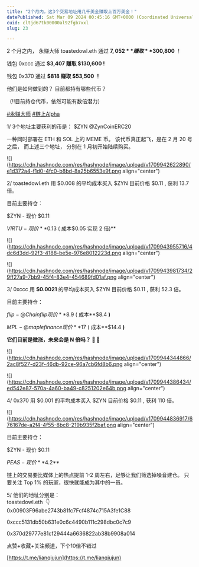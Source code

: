 ```yaml
---
title: "2个月内，这3个交易地址用几千美金赚取上百万美金！"
datePublished: Sat Mar 09 2024 00:45:16 GMT+0000 (Coordinated Universal Time)
cuid: cltjd67tk00000al92fgb7xxl
slug: 23

---
```


2 个月之内， 永赚大师 toastedowl.eth 通过 **$7,052** 赚取 **$300,800** ！  
  
钱包 0xccc 通过 **$3,407 赚取 $130,600 !**  
  
钱包 0x370 通过 **$818 赚取 $53,500 ！**

他们是如何做到的？ 目前都持有哪些代币？  
  
（‼️目前持仓代币，依然可能有数倍潜力）

[#永赚大师](https://twitter.com/hashtag/%E6%B0%B8%E8%B5%9A%E5%A4%A7%E5%B8%88?src=hashtag_click) [#链上Alpha](https://twitter.com/hashtag/%E9%93%BE%E4%B8%8AAlpha?src=hashtag_click)

1/ 3个地址主要获利的币是： $ZYN @ZynCoinERC20  
  
一种同时部署在 ETH 和 SOL 上的 MEME 币。 该代币真正起飞，是在 2 月 20 号之后， 而上述三个地址， 分别在 1 月初开始陆续购买。

![](https://cdn.hashnode.com/res/hashnode/image/upload/v1709942622890/e1d372a4-f1d0-4fc0-b8bd-8a25b6553e9f.png align="center")

  
  
2/ toastedowl.eth 用 $0.008 的平均成本买入 $ZYN 目前价格 $0.11 , 获利 13.7 倍。  

目前主要持仓：  
  
$ZYN - 现价 $0.11  
  
$VIRTU - 现价 **$0.13 ( 成本$0.05 实现 2 倍)**  

![](https://cdn.hashnode.com/res/hashnode/image/upload/v1709943955716/4dc6d3dd-92f3-4188-be5e-976e8012223d.png align="center")

![](https://cdn.hashnode.com/res/hashnode/image/upload/v1709943981734/29ff27a9-7bb9-45f4-83e4-454689fd01af.png align="center")

  
  
3/ 0xccc 用 **$0.0021** 的平均成本买入 $ZYN 目前价格 $0.11 , 获利 52.3 倍。  

目前主要持仓：  
  
$flip - @Chainflip 现价 **$8.9 ( 成本**$8.4 **)**  
  
$MPL - @maplefinance 现价 **$17 ( 成本**$14.4 **)**  
  
**它们目前是微涨，未来会是 N 倍吗？ 👀 🤔**

![](https://cdn.hashnode.com/res/hashnode/image/upload/v1709944344866/2ac8f527-d23f-46db-92ce-96a7cb6fd8b6.png align="center")

![](https://cdn.hashnode.com/res/hashnode/image/upload/v1709944386434/ed542e87-570a-4a60-ba49-c8251202e64b.png align="center")

  
4/ 0x370 用 $0.001 的平均成本买入 $ZYN 目前价格 $0.11 , 获利 110 倍。  

![](https://cdn.hashnode.com/res/hashnode/image/upload/v1709944836917/676167de-a2f4-4f55-8bc8-219b935f2baf.png align="center")

目前主要持仓：  
  
$ZYN - 现价 $0.11  
  
$PEAS - 现价 **$4.2**  
  
链上的交易要比媒体上的热点提前 1-2 周左右，足够让我们筛选掉噪音建仓。 只要关注 Top 1% 的玩家，很快就能成为其中的一员。  

5/ 他们的地址分别是：  
toastedowl.eth  👇  
0x00903F96abe2743b81fc7Fcf4874c715A3fe1C88

0xccc5131db50b631e0c6c4490b111c298dbc0c7c9

0x370d29777e81cf29444a6636822ab38b9908a014  
  
点赞+收藏+关注频道，下个10倍不错过

[https://t.me/lianqiujun](https://t.me/lianqiujun)